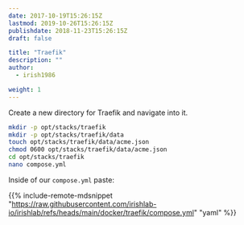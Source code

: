 ```yaml
---
date: 2017-10-19T15:26:15Z
lastmod: 2019-10-26T15:26:15Z
publishdate: 2018-11-23T15:26:15Z
draft: false

title: "Traefik"
description: ""
author:
  - irish1986

weight: 1
---
```


Create a new directory for Traefik and navigate into it.

```bash
mkdir -p opt/stacks/traefik
mkdir -p opt/stacks/traefik/data
touch opt/stacks/traefik/data/acme.json
chmod 0600 opt/stacks/traefik/data/acme.json
cd opt/stacks/traefik
nano compose.yml
```

Inside of our `compose.yml` paste:

{{% include-remote-mdsnippet "https://raw.githubusercontent.com/irishlab-io/irishlab/refs/heads/main/docker/traefik/compose.yml" "yaml" %}}
